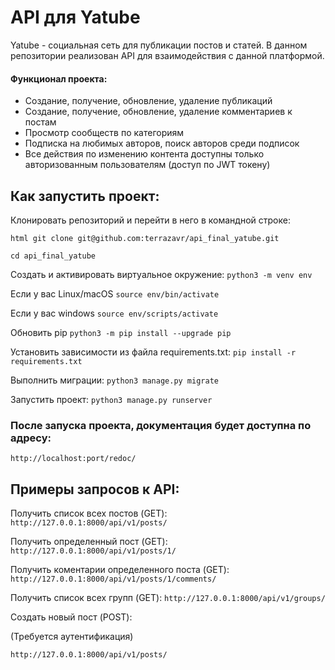 # API для Yatube
Yatube - социальная сеть для публикации постов и статей.
В данном репозитории реализован API для взаимодействия с данной платформой.

#### Функционал проекта:
 * Создание, получение, обновление, удаление публикаций
 * Создание, получение, обновление, удаление комментариев к постам
 * Просмотр сообществ по категориям
 * Подписка на любимых авторов, поиск авторов среди подписок
 * Все действия по изменению контента доступны только авторизованным пользователям (доступ по JWT токену)

## Как запустить проект:

Клонировать репозиторий и перейти в него в командной строке:

```html git clone git@github.com:terrazavr/api_final_yatube.git```

```cd api_final_yatube```

Cоздать и активировать виртуальное окружение:
```python3 -m venv env```

Если у вас Linux/macOS
```source env/bin/activate```

Если у вас windows
```source env/scripts/activate```

Обновить pip
```python3 -m pip install --upgrade pip```

Установить зависимости из файла requirements.txt:
```pip install -r requirements.txt```

Выполнить миграции:
```python3 manage.py migrate```

Запустить проект:
```python3 manage.py runserver```


### После запуска проекта, документация будет доступна по адресу:

```http://localhost:port/redoc/```

## Примеры запросов к API:

Получить список всех постов (GET):
```http://127.0.0.1:8000/api/v1/posts/```

Получить определенный пост (GET):
```http://127.0.0.1:8000/api/v1/posts/1/```

Получить коментарии определенного поста (GET):
```http://127.0.0.1:8000/api/v1/posts/1/comments/```

Получить список всех групп (GET):
```http://127.0.0.1:8000/api/v1/groups/```

Создать новый пост (POST):

(Требуется аутентификация)

```http://127.0.0.1:8000/api/v1/posts/```